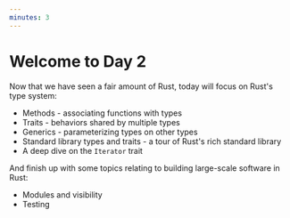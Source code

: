 ```yaml
---
minutes: 3
---
```


# Welcome to Day 2

Now that we have seen a fair amount of Rust, today will focus on Rust's type
system:

 * Methods - associating functions with types
 * Traits - behaviors shared by multiple types
 * Generics - parameterizing types on other types
 * Standard library types and traits - a tour of Rust's rich standard library
 * A deep dive on the `Iterator` trait

And finish up with some topics relating to building large-scale software in
Rust:

 * Modules and visibility
 * Testing
